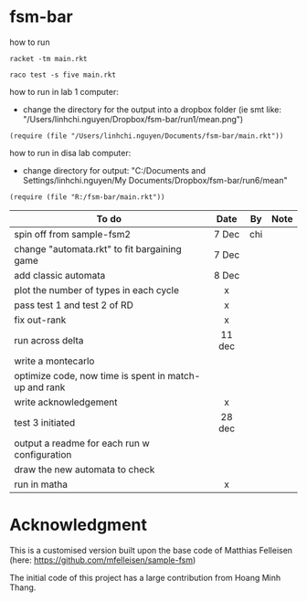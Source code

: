 # fsm-bar

how to run

```
racket -tm main.rkt
```
```
raco test -s five main.rkt 
```

how to run in lab 1 computer:

- change the directory for the output into a dropbox folder
(ie smt like: "/Users/linhchi.nguyen/Dropbox/fsm-bar/run1/mean.png")

```
(require (file "/Users/linhchi.nguyen/Documents/fsm-bar/main.rkt"))

```

how to run in disa lab computer:
- change directory for output:
"C:/Documents and Settings/linhchi.nguyen/My Documents/Dropbox/fsm-bar/run6/mean"

```
(require (file "R:/fsm-bar/main.rkt"))
```


| To do         | Date          | By    | Note |
| ------------- |:-------------:| ----- |:----:|
| spin off from sample-fsm2      | 7 Dec | chi | |
| change "automata.rkt" to fit bargaining game | 7 Dec | ||
| add classic automata | 8 Dec |||
| plot the number of types in each cycle | x | |
| pass test 1 and test 2 of RD | x | ||
| fix out-rank |x|||
| run across delta | 11 dec |||
| write a montecarlo ||||
| optimize code, now time is spent in match-up and rank | |||
| write acknowledgement | x |||
| test 3 initiated | 28 dec | ||
| output a readme for each run w configuration ||||
| draw the new automata to check ||||
| run in matha | x |||


# Acknowledgment

This is a customised version built upon the base code of Matthias Felleisen (here: https://github.com/mfelleisen/sample-fsm)

The initial code of this project has a large contribution from Hoang Minh Thang.
